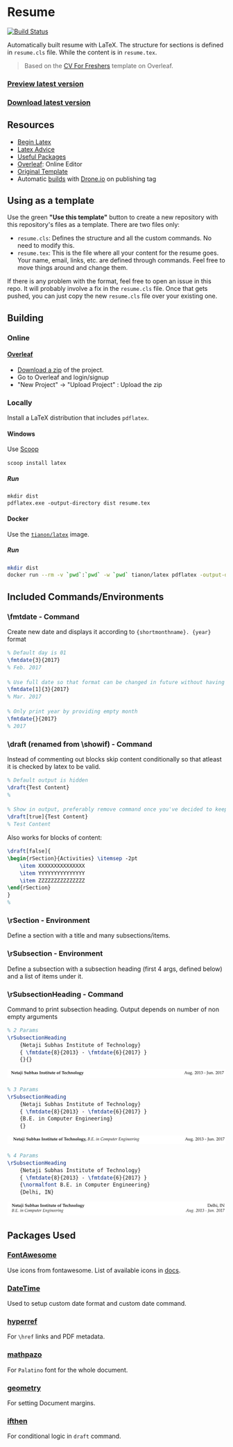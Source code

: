 # Resume

[![Build Status](https://github.com/rohit-gohri/resume-template/workflows/Preview/badge.svg?branch=master)](https://github.com/rohit-gohri/resume-template/actions?query=branch%3Amaster)

Automatically built resume with LaTeX. The structure for sections is defined in `resume.cls` file. While the content is in `resume.tex`.

> Based on the [CV For Freshers](https://www.overleaf.com/latex/templates/cv-for-freshers/jkpwvnrdrxpm) template on Overleaf.

### [Preview latest version](https://docs.google.com/viewer?url=https://github.com/rohit-gohri/resume-template/releases/latest/download/Preview.pdf)

### [Download latest version](https://github.com/rohit-gohri/resume-template/releases/latest/download/Preview.pdf)


## Resources

- [Begin Latex](https://github.com/luong-komorebi/Begin-Latex-in-minutes)
- [Latex Advice](https://github.com/dspinellis/latex-advice)
- [Useful Packages](https://tex.stackexchange.com/questions/553/what-packages-do-people-load-by-default-in-latex)
- [Overleaf](https://www.overleaf.com/): Online Editor
- [Original Template](https://www.overleaf.com/latex/templates/cv-for-freshers/jkpwvnrdrxpm)
- Automatic [builds](https://cloud.drone.io/rohit-gohri/resume) with [Drone.io](https://cloud.drone.io) on publishing tag

## Using as a template

Use the green __"Use this template"__ button to create a new repository with this repository's files as a template. There are two files only: 

- `resume.cls`: Defines the structure and all the custom commands. No need to modify this.
- `resume.tex`: This is the file where all your content for the resume goes. Your name, email, links, etc. are defined through commands. Feel free to move things around and change them.

If there is any problem with the format, feel free to open an issue in this repo. It will probably involve a fix in the `resume.cls` file. Once that gets pushed, you can just copy the new `resume.cls` file over your existing one.

## Building

### Online

#### [Overleaf](https://www.overleaf.com/)

- [Download a zip](https://github.com/rohit-gohri/resume-template/archive/master.zip) of the project.
- Go to Overleaf and login/signup
- "New Project" -> "Upload Project" : Upload the zip

### Locally

Install a LaTeX distribution that includes `pdflatex`.

#### Windows

Use [Scoop](https://scoop.sh/)

`scoop install latex`

##### Run

```
mkdir dist
pdflatex.exe -output-directory dist resume.tex
```

#### Docker

Use the [`tianon/latex`](https://hub.docker.com/r/tianon/latex/) image.

##### Run

```sh
mkdir dist
docker run --rm -v `pwd`:`pwd` -w `pwd` tianon/latex pdflatex -output-directory dist -interaction errorstopmode -halt-on-error resume.tex
```


## Included Commands/Environments

### \fmtdate - Command

Create new date and displays it according to `{shortmonthname}. {year}` format

```tex
% Default day is 01
\fmtdate{3}{2017}
% Feb. 2017

% Use full date so that format can be changed in future without having to change all dates
\fmtdate[1]{3}{2017}
% Mar. 2017

% Only print year by providing empty month
\fmtdate{}{2017}
% 2017
```

### \draft (renamed from \showif) - Command

Instead of commenting out blocks skip content conditionally so that atleast it is checked by latex to be valid.

```tex
% Default output is hidden
\draft{Test Content}
%

% Show in output, preferably remove command once you've decided to keep the content
\draft[true]{Test Content}
% Test Content
```

Also works for blocks of content:

```tex
\draft[false]{
\begin{rSection}{Activities} \itemsep -2pt
    \item XXXXXXXXXXXXXXX
    \item YYYYYYYYYYYYYYY
    \item ZZZZZZZZZZZZZZZ
\end{rSection}
}
%
```

### \rSection - Environment

Define a section with a title and many subsections/items.

### \rSubsection - Environment

Define a subsection with a subsection heading (first 4 args, defined below) and a list of items under it.

### \rSubsectionHeading - Command

Command to print subsection heading. Output depends on number of non empty arguments

```tex
% 2 Params
\rSubsectionHeading
    {Netaji Subhas Institute of Technology}
    { \fmtdate{8}{2013} - \fmtdate{6}{2017} }
    {}{}
```
![2ParamsPreview](./docs/2ParamSubSectionHeading.PNG)

```tex
% 3 Params
\rSubsectionHeading
    {Netaji Subhas Institute of Technology}
    { \fmtdate{8}{2013} - \fmtdate{6}{2017} }
    {B.E. in Computer Engineering}
    {}
```

![3ParamsPreview](./docs/3ParamSubSectionHeading.PNG)

```tex
% 4 Params
\rSubsectionHeading
    {Netaji Subhas Institute of Technology}
    { \fmtdate{8}{2013} - \fmtdate{6}{2017} }
    {\normalfont B.E. in Computer Engineering}
    {Delhi, IN}
```

![4ParamsPreview](./docs/4ParamSubSectionHeading.PNG)

## Packages Used

### [FontAwesome](https://github.com/xdanaux/fontawesome-latex)

Use icons from fontawesome. List of available icons in [docs](http://ctan.imsc.res.in/fonts/fontawesome/doc/fontawesome.pdf).

### [DateTime](https://ctan.org/pkg/datetime)

Used to setup custom date format and custom date command.

### [hyperref](https://github.com/ho-tex/hyperref)

For `\href` links and PDF metadata.

### [mathpazo](https://ctan.org/pkg/mathpazo)

For `Palatino` font for the whole document.

### [geometry](https://ctan.org/pkg/geometry)

For setting Document margins.

### [ifthen](https://ctan.org/pkg/ifthen)

For conditional logic in `draft` command.
